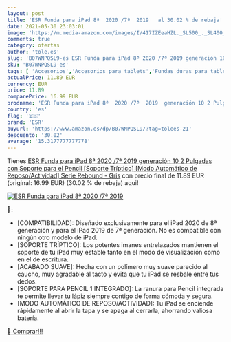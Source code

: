 ```yaml
---
layout: post
title: 'ESR Funda para iPad 8ª  2020 /7ª  2019   al 30.02 % de rebaja'
date: 2021-05-30 23:03:01
image: 'https://m.media-amazon.com/images/I/417IZEeaHZL._SL500_._SL400_.jpg'
comments: true
category: ofertas
author: 'tole.es'
slug: 'B07WNPQSL9-es ESR Funda para iPad 8ª 2020 /7ª 2019 generación 10 2...'
sku: 'B07WNPQSL9-es'
tags: [ 'Accesorios','Accesorios para tablets','Fundas duras para tablets','Fundas para tablets','Informática','esr','ipad', ]
actualPrice: 11.89 EUR
currency: EUR
price: 11.89
comparePrice: 16.99 EUR
prodname: 'ESR Funda para iPad 8ª  2020 /7ª  2019  generación 10 2 Pulgadas con Soporte para el Pencil [Soporte Tríptico] [Modo Automático de Reposo/Actividad] Serie Rebound - Gris'
country: 'es'
flag: '🇪🇸'
brand: 'ESR'
buyurl: 'https://www.amazon.es/dp/B07WNPQSL9/?tag=tolees-21'
descuento: '30.02'
average: '15.3177777777778'
---
```


Tienes [ESR Funda para iPad 8ª  2020 /7ª  2019  generación 10 2 Pulgadas con Soporte para el Pencil [Soporte Tríptico] [Modo Automático de Reposo/Actividad] Serie Rebound - Gris](https://www.amazon.es/dp/B07WNPQSL9/?tag=tolees-21) con precio final de  11.89 EUR (original: 16.99 EUR) (30.02 %  de rebaja) aqui!

[![ESR Funda para iPad 8ª  2020 /7ª  2019  ](https://m.media-amazon.com/images/I/417IZEeaHZL._SL500_._SL400_.jpg)](https://www.amazon.es/dp/B07WNPQSL9/?tag=tolees-21)

🔎:

- [COMPATIBILIDAD]: Diseñado exclusivamente para el iPad 2020 de 8ª generación y para el iPad 2019 de 7ª generación. No es compatible con ningún otro modelo de iPad.
- [SOPORTE TRÍPTICO]: Los potentes imanes entrelazados mantienen el soporte de tu iPad muy estable tanto en el modo de visualización como en el de escritura.
- [ACABADO SUAVE]: Hecha con un polímero muy suave parecido al caucho, muy agradable al tacto y evita que tu iPad se resbale entre tus dedos.
- [SOPORTE PARA PENCIL 1 INTEGRADO]: La ranura para Pencil integrada te permite llevar tu lápiz siempre contigo de forma cómoda y segura.
- [MODO AUTOMÁTICO DE REPOSO/ACTIVIDAD]: Tu iPad se enciende rápidamente al abrir la tapa y se apaga al cerrarla, ahorrando valiosa batería.

[🛒 Comprar!!!](https://www.amazon.es/dp/B07WNPQSL9/?tag=tolees-21)
